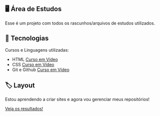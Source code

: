 ## 🖥️ Área de Estudos

 Esse é um projeto com todos os rascunhos/arquivos de estudos utilizados.

## 🚀 Tecnologias

 Cursos e Linguagens utilizadas:

 - HTML [Curso em Vídeo](https://www.youtube.com/watch?v=jgQjeqGRdgA)
 - CSS [Curso em Vídeo](https://www.youtube.com/watch?v=jgQjeqGRdgA)
 - Git e Github [Curso em Vídeo](https://www.youtube.com/watch?v=xEKo29OWILE&list=PLHz_AreHm4dm7ZULPAmadvNhH6vk9oNZA)

## 🏷️ Layout 

Estou aprendendo a criar sites e agora vou gerenciar meus repositórios!

<a href="https://vini3h.github.io/html-css/">Veja os resultados!</a>

<!--<p align="center">
  <img src=".github/preview.png" alt="Demonstração do projeto" width="100%" />
</p>
-->